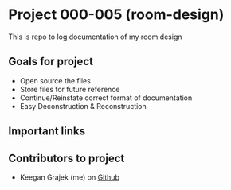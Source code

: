 # Project 000-005 (room-design)

This is repo to log documentation of my room design

## Goals for project

- Open source the files
- Store files for future reference
- Continue/Reinstate correct format of documentation
- Easy Deconstruction & Reconstruction

## Important links

## Contributors to project
- Keegan Grajek (me) on [Github](https://github.com/Keegangrajek)
